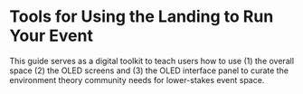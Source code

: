 # Tools for Using the Landing to Run Your Event

This guide serves as a digital toolkit to teach users how to use (1) the overall space (2) the OLED screens and (3) the OLED interface panel to curate the environment theory community needs for lower-stakes event space. 